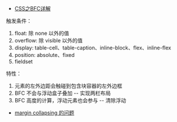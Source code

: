 * [CSS之BFC详解](http://www.html-js.com/article/1866)

触发条件：
1. float: 除 none 以外的值
2. overflow: 除 visible 以外的值
3. display: table-cell、table-caption、inline-block、flex、inline-flex
4. position: absolute、fixed
5. fieldset

特性：
1. 元素的左外边距会触碰到包含块容器的左外边框
2. BFC 不会与浮动盒子叠加 -- 实现两栏布局
3. BFC 高度的计算，浮动元素也会参与 -- 清除浮动

* [margin collapsing 的问题](http://www.html-js.com/topic/473)
